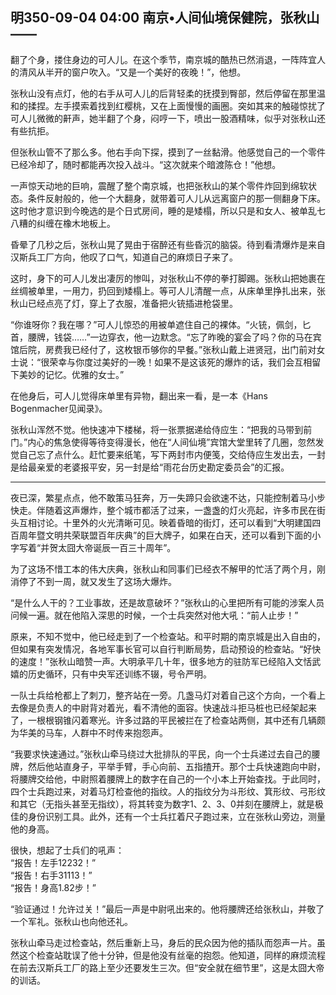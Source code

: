 ## 明350-09-04 04:00 南京•人间仙境保健院，张秋山——

翻了个身，搂住身边的可人儿。在这个季节，南京城的酷热已然消退，一阵阵宜人的清风从半开的窗户吹入。“又是一个美好的夜晚！”，他想。

张秋山没有点灯，他的右手从可人儿的后背轻柔的抚摸到臀部，然后停留在那里温和的揉捏。左手摸索着找到红樱桃，又在上面慢慢的画圈。突如其来的触碰惊扰了可人儿微微的鼾声，她半翻了个身，闷哼一下，喷出一股酒精味，似乎对张秋山还有些抗拒。

但张秋山管不了那么多。他右手向下探，摸到了一丝黏滑。他感觉自己的一个零件已经冷却了，随时都能再次投入战斗。“这次就来个暗渡陈仓！”他想。

一声惊天动地的巨响，震醒了整个南京城，也把张秋山的某个零件炸回到绵软状态。条件反射般的，他一个大翻身，就带着可人儿从远离窗户的那一侧翻身下床。这时他才意识到今晚选的是个日式房间，睡的是矮榻，所以只是和女人、被单乱七八糟的纠缠在橡木地板上。

昏晕了几秒之后，张秋山晃了晃由于宿醉还有些昏沉的脑袋。待到看清爆炸是来自汉斯兵工厂方向，他叹了口气，知道自己的麻烦日子来了。

这时，身下的可人儿发出凄厉的惨叫，对张秋山不停的拳打脚踢。张秋山把她裹在丝绸被单里，一用力，扔回到矮榻上。等可人儿清醒一点，从床单里挣扎出来，张秋山已经点亮了灯，穿上了衣服，准备把火铳插进枪袋里。

“你谁呀你？我在哪？”可人儿惊恐的用被单遮住自己的裸体。“火铳，佩剑，匕首，腰牌，钱袋……”一边穿衣，他一边默念。“忘了昨晚的宴会了吗？你的马在宾馆后院，房费我已经付了，这枚银币够你的早餐。”张秋山戴上进贤冠，出门前对女士说：“很荣幸与你度过美好的一晚！如果不是这该死的爆炸的话，我们会互相留下美妙的记忆。优雅的女士。”

在他身后，可人儿觉得床单里有异物，翻出来一看，是一本《Hans Bogenmacher见闻录》。

张秋山浑然不觉。他快速冲下楼梯，将一张票据递给侍应生：“把我的马带到前门。”内心的焦急使得等待变得漫长，他在“人间仙境”宾馆大堂里转了几圈，忽然发觉自己忘了点什么。赶忙要来纸笔，写下两封市内便笺，交给侍应生发出去，一封是给最亲爱的老婆报平安，另一封是给“雨花台历史勘定委员会”的汇报。

***

夜已深，繁星点点，他不敢策马狂奔，万一失蹄只会欲速不达，只能控制着马小步快走。伴随着这声爆炸，整个城市都活了过来，一盏盏的灯火亮起，许多市民在街头互相讨论。十里外的火光清晰可见。映着昏暗的街灯，还可以看到“大明建国四百周年暨文明共荣联盟百年庆典”的巨大牌子，如果在白天，还可以看到下面的小字写着“并贺太囧大帝诞辰一百三十周年”。

为了这场不惜工本的伟大庆典，张秋山和同事们已经衣不解甲的忙活了两个月，刚消停了不到一周，就又发生了这场大爆炸。

“是什么人干的？工业事故，还是故意破坏？”张秋山的心里把所有可能的涉案人员问候一遍。就在他陷入深思的时候，一个士兵突然对他大吼：“前人止步！”

原来，不知不觉中，他已经走到了一个检查站。和平时期的南京城是出入自由的，但如果有突发情况，各地军事长官可以自行判断局势，启动预设的检查站。“好快的速度！”张秋山暗赞一声。大明承平几十年，很多地方的驻防军已经陷入文恬武嬉的历史循环，只有中央军还训练不辍，号令严明。

一队士兵给枪都上了刺刀，整齐站在一旁。几盏马灯对着自己这个方向，一个看上去像是负责人的中尉背对着光，看不清他的面容。快速战斗拒马桩也已经架起来了，一根根钢锥闪着寒光。许多过路的平民被拦在了检查站两侧，其中还有几辆颇为华美的马车，人群中不时传来抱怨声。

“我要求快速通过。”张秋山牵马绕过大批排队的平民，向一个士兵递过去自己的腰牌，然后他站直身子，平举手臂，手心向前、五指揸开。那个士兵快速跑向中尉，将腰牌交给他，中尉照着腰牌上的数字在自己的一个小本上开始查找。于此同时，四个士兵跑过来，对着马灯检查他的指纹。人的指纹分为斗形纹、箕形纹、弓形纹和其它（无指头甚至无指纹），将其转变为数字1、2、3、0并刻在腰牌上，就是极佳的身份识别工具。此外，还有一个士兵扛着尺子跑过来，立在张秋山旁边，测量他的身高。

很快，想起了士兵们的吼声：  
“报告！左手12232！”  
“报告！右手31113！”  
“报告！身高1.82步！”  

“验证通过！允许过关！”最后一声是中尉吼出来的。他将腰牌还给张秋山，并敬了一个军礼。张秋山也向他还礼。

张秋山牵马走过检查站，然后重新上马，身后的民众因为他的插队而怨声一片。虽然这个检查站耽误了他十分钟，但是他没有丝毫的抱怨。他知道，同样的麻烦流程在前去汉斯兵工厂的路上至少还要发生三次。但“安全就在细节里”，这是太囧大帝的训话。
